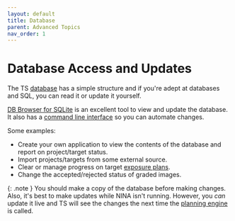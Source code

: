 ```yaml
---
layout: default
title: Database
parent: Advanced Topics
nav_order: 1
---
```


# Database Access and Updates

The TS [database](technical-details.html#database) has a simple structure and if you're adept at databases and SQL, you can read it or update it yourself.

[DB Browser for SQLite](https://sqlitebrowser.org/) is an excellent tool to view and update the database.  It also has a [command line interface](https://github.com/sqlitebrowser/sqlitebrowser/wiki/Command-Line-Interface) so you can automate changes.

Some examples:
- Create your own application to view the contents of the database and report on project/target status.
- Import projects/targets from some external source.
- Clear or manage progress on target [exposure plans](target-management/exposure-plans.html).
- Change the accepted/rejected status of graded images.

{: .note }
You should make a copy of the database before making changes.  Also, it's best to make updates while NINA isn't running.  However, you _can_ update it live and TS will see the changes the next time the [planning engine](concepts/planning-engine.html) is called.
